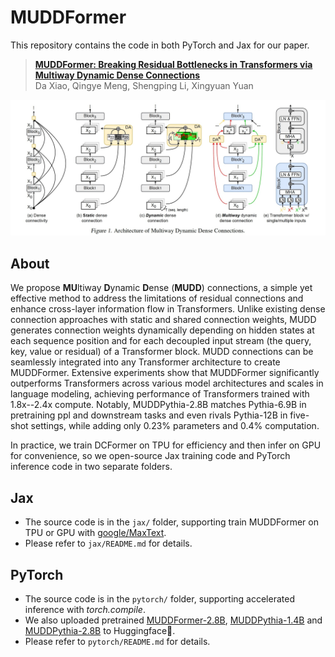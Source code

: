 # MUDDFormer

This repository contains the code in both PyTorch and Jax for our paper.

> [**MUDDFormer: Breaking Residual Bottlenecks in Transformers via Multiway Dynamic Dense Connections**](https://arxiv.org)\
> Da Xiao, Qingye Meng, Shengping Li, Xingyuan Yuan

![MUDDFormer](assets/MUDDFormer_arch.jpg "MUDDFormer")

## About

We propose <strong>MU</strong>ltiway <strong>D</strong>ynamic <strong>D</strong>ense (<strong>MUDD</strong>) connections, a simple yet effective method to address the limitations of residual connections and enhance cross-layer information flow in Transformers. Unlike existing dense connection approaches with static and shared connection weights, MUDD generates connection weights dynamically depending on hidden states at each sequence position and for each decoupled input stream (the query, key, value or residual) of a Transformer block. MUDD connections can be seamlessly integrated into any Transformer architecture to create MUDDFormer. Extensive experiments show that MUDDFormer significantly outperforms Transformers across various model architectures and scales in language modeling, achieving performance of Transformers trained with 1.8x--2.4x compute. Notably, MUDDPythia-2.8B matches Pythia-6.9B in pretraining ppl and downstream tasks and even rivals Pythia-12B in five-shot settings, while adding only 0.23% parameters and 0.4% computation.

In practice, we train DCFormer on TPU for efficiency and then infer on GPU for convenience, so we open-source Jax training code and PyTorch inference code in two separate folders. 

## Jax 

- The source code is in the `jax/` folder, supporting train MUDDFormer on TPU or GPU with [google/MaxText](https://github.com/google/maxtext).
- Please refer to `jax/README.md` for details.

## PyTorch

- The source code is in the `pytorch/` folder, supporting accelerated inference with *torch.compile*.
- We also uploaded pretrained [MUDDFormer-2.8B](https://huggingface.co/Caiyun-AI/MUDDFormer-2.8B), [MUDDPythia-1.4B](https://huggingface.co/Caiyun-AI/MUDDPythia-1.4B) and [MUDDPythia-2.8B](https://huggingface.co/Caiyun-AI/MUDDPythia-2.8B) to Huggingface🤗. 
- Please refer to `pytorch/README.md` for details.
